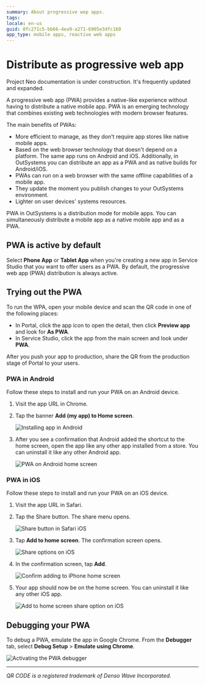 ```yaml
---
summary: About progressive wep apps.
tags:
locale: en-us
guid: 0fc271c5-bb66-4ea9-a271-6905e3dfc160
app_type: mobile apps, reactive web apps
---
```


# Distribute as progressive web app

<div class="info" markdown="1">

Project Neo documentation is under construction. It's frequently updated and expanded.

</div>

A progressive web app (PWA) provides a native-like experience without having to distribute a native mobile app. PWA is an emerging technology that combines existing web technologies with modern browser features.

The main benefits of PWAs:

* More efficient to manage, as they don't require app stores like native mobile apps.
* Based on the web browser technology that doesn't depend on a platform. The same app runs on Android and iOS. Additionally, in OutSystems you can distribute an app as a PWA and as native builds for Android/iOS.
* PWAs can run on a web browser with the same offline capabilities of a mobile app.
* They update the moment you publish changes to your OutSystems environment.
* Lighter on user devices' systems resources.
 
PWA in OutSystems is a distribution mode for mobile apps. You can simultaneously distribute a mobile app as a native mobile app and as a PWA.

## PWA is active by default

Select **Phone App** or **Tablet App** when you're creating a new app in Service Studio that you want to offer users as a PWA. By default, the progressive web app (PWA) distribution is always active.

## Trying out the PWA

To run the WPA, open your mobile device and scan the QR code in one of the following places:
  
* In Portal, click the app icon to open the detail, then click **Preview app** and look for **As PWA**. 
* In Service Studio, click the app from the main screen and look under **PWA**.

After you push your app to production, share the QR from the production stage of Portal to your users.

### PWA in Android

Follow these steps to install and run your PWA on an Android device.

1. Visit the app URL in Chrome.

1. Tap the banner **Add (my app) to Home screen**.

    ![Installing app in Android](images/pwa-app-install-android.png)

1. After you see a confirmation that Android added the shortcut to the home screen, open the app like any other app installed from a store. You can uninstall it like any other Android app.
    
    ![PWA on Android home screen](images/pwa-app-android-home.png)

### PWA in iOS

Follow these steps to install and run your PWA on an iOS device.

1. Visit the app URL in Safari.

1. Tap the Share button. The share menu opens.
   
    ![Share button in Safari iOS](images/pwa-share-button-ios.png)

1. Tap **Add to home screen**. The confirmation screen opens.

    ![Share options on iOS](images/pwa-share-options-ios.png?width=300)

1. In the confirmation screen, tap **Add**.
    
    ![Confirm adding to iPhone home screen](images/pwa-ios-share-confirm.png)

1. Your app should now be on the home screen. You can uninstall it like any other iOS app.
    
    ![Add to home screen share option on iOS](images/pwa-app-ios-home.png)

## Debugging your PWA

To debug a PWA, emulate the app in Google Chrome. From the **Debugger** tab, select **Debug Setup** > **Emulate using Chrome**.

![Activating the PWA debugger](images/pwa-debug-ss.png?width=750)

________________________________________
_QR CODE is a registered trademark of Denso Wave Incorporated._
